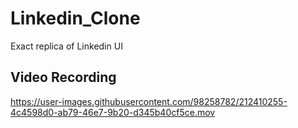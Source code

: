 # Linkedin_Clone
Exact replica of Linkedin UI 

## Video Recording




https://user-images.githubusercontent.com/98258782/212410255-4c4598d0-ab79-46e7-9b20-d345b40cf5ce.mov

